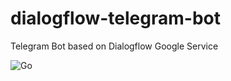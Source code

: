# dialogflow-telegram-bot
Telegram Bot based on Dialogflow Google Service

![Go](https://github.com/zetraison/dialogflow-telegram-bot/workflows/Go/badge.svg)
